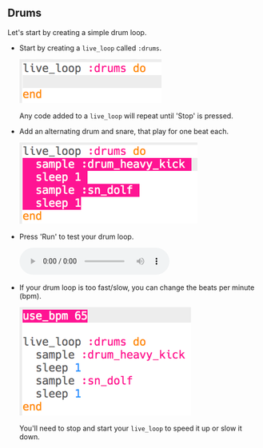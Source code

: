 ## Drums

Let's start by creating a simple drum loop.

+ Start by creating a `live_loop` called `:drums`.
    
    ![skjermbilde](images/dj-drums-loop.png)
    
    Any code added to a `live_loop` will repeat until 'Stop' is pressed.

+ Add an alternating drum and snare, that play for one beat each.
    
    ![skjermbilde](images/dj-drums.png)

+ Press 'Run' to test your drum loop.
    
    <div id="audio-preview" class="pdf-hidden">
      <audio controls preload> <source src="resources/drums.mp3" type="audio/mpeg"> Your browser does not support the <code>audio</code> element. </audio>
    </div>
+ If your drum loop is too fast/slow, you can change the beats per minute (bpm).
    
    ![skjermbilde](images/dj-bpm.png)
    
    You'll need to stop and start your `live_loop` to speed it up or slow it down.